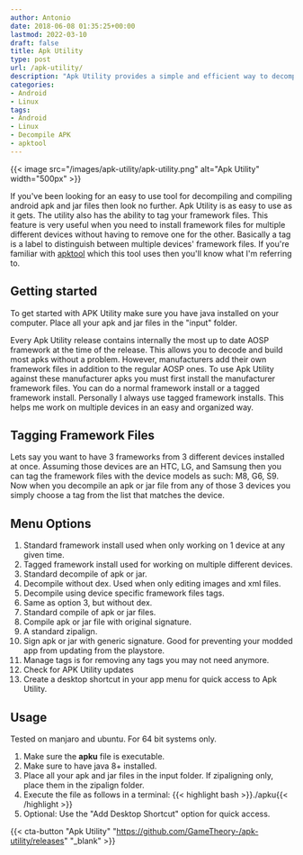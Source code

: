 ```yaml
---
author: Antonio
date: 2018-06-08 01:35:25+00:00
lastmod: 2022-03-10
draft: false
title: Apk Utility
type: post
url: /apk-utility/
description: "Apk Utility provides a simple and efficient way to decompile and compile android apk and jar files. Using Apk Utility eliminates the need to use the command line with its simple options menu."
categories:
- Android
- Linux
tags:
- Android
- Linux
- Decompile APK
- apktool
---
```


{{< image src="/images/apk-utility/apk-utility.png" alt="Apk Utility" width="500px" >}}

If you've been looking for an easy to use tool for decompiling and compiling android apk and jar files then look no further. Apk Utility is as easy to use as it gets. The utility also has the ability to tag your framework files. This feature is very useful when you need to install framework files for multiple different devices without having to remove one for the other. Basically a tag is a label to distinguish between multiple devices' framework files. If you're familiar with <a href="https://ibotpeaches.github.io/Apktool/documentation/" target="_blank">apktool</a> which this tool uses then you'll know what I'm referring to.

<!--more-->

## **Getting started**

To get started with APK Utility make sure you have java installed on your computer. Place all your apk and jar files in the "input" folder.

Every Apk Utility release contains internally the most up to date AOSP framework at the time of the release. This allows you to decode and build most apks without a problem. However, manufacturers add their own framework files in addition to the regular AOSP ones. To use Apk Utility against these manufacturer apks you must first install the manufacturer framework files. You can do a normal framework install or a tagged framework install. Personally I always use tagged framework installs. This helps me work on multiple devices in an easy and organized way.

## **Tagging Framework Files**

Lets say you want to have 3 frameworks from 3 different devices installed at once. Assuming those devices are an HTC, LG, and Samsung then you can tag the framework files with the device models as such: M8, G6, S9. Now when you decompile an apk or jar file from any of those 3 devices you simply choose a tag from the list that matches the device.

<!--adsense-->

## **Menu Options**

1. Standard framework install used when only working on 1 device at any given time.
2. Tagged framework install used for working on multiple different devices.
3. Standard decompile of apk or jar.
4. Decompile without dex. Used when only editing images and xml files.
5. Decompile using device specific framework files tags.
6. Same as option 3, but without dex.
7. Standard compile of apk or jar files.
8. Compile apk or jar file with original signature.
9. A standard zipalign.
10. Sign apk or jar with generic signature. Good for preventing your modded app from updating from the playstore.
11. Manage tags is for removing any tags you may not need anymore.
12. Check for APK Utility updates
13. Create a desktop shortcut in your app menu for quick access to Apk Utility.

## **Usage**

Tested on manjaro and ubuntu. For 64 bit systems only.

1. Make sure the **apku** file is executable.
2. Make sure to have java 8+ installed.
3. Place all your apk and jar files in the input folder. If zipaligning only, place them in the zipalign folder.
4. Execute the file as follows in a terminal:
  {{< highlight bash >}}./apku{{< /highlight >}}
5. Optional: Use the "Add Desktop Shortcut" option for quick access.

{{< cta-button "Apk Utility" "https://github.com/GameTheory-/apk-utility/releases" "_blank" >}}

